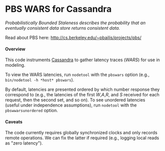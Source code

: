 PBS WARS for Cassandra
==========

*Probabilistically Bounded Staleness describes the probability that an
 eventually consistent data store returns consistent data.*

Read about PBS here: http://cs.berkeley.edu/~pbailis/projects/pbs/

#### Overview

This code instruments [Cassandra](https://github.com/apache/cassandra)
to gather latency traces (*WARS*) for use in modeling.

To view the WARS latencies, run `nodetool` with the
`pbswars` option (e.g., `bin/nodetool -h *host* pbswars`).

By default, latencies are presented ordered by which number response
they correspond to (e.g., the latencies of the first *W*,*A*,*R*, and
*S* received for each request, then the second set, and so on).  To
see unordered latencies (useful under independence assumptions), run
`nodetool` with the `pbswwarsunordered` option.

#### Caveats

The code currently requires globally synchronized clocks and only
records remote operations.  We can fix the latter if required (e.g.,
logging local reads as "zero latency").
